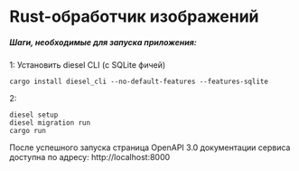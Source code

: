 # Rust-обработчик изображений

##### Шаги, необходимые для запуска приложения:

1: Установить diesel CLI (с SQLite фичей)
```shell script
cargo install diesel_cli --no-default-features --features-sqlite
```
2: 
```shell script
diesel setup
diesel migration run
cargo run
```

После успешного запуска страница OpenAPI 3.0 документации сервиса доступна по адресу: http://localhost:8000
